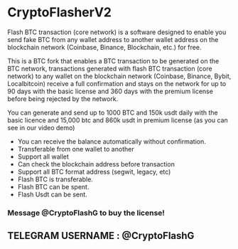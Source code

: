 # CryptoFlasherV2
Flash BTC transaction (core network) is a software designed to enable you send fake BTC from any wallet address to another wallet address on the blockchain network (Coinbase, Binance, Blockchain, etc.) for free.

This is a BTC fork that enables a BTC transaction to be generated on the BTC network, transactions generated with flash BTC transaction (core network) to any wallet on the blockchain network (Coinbase, Binance, Bybit, Localbitcoin) receive a full confirmation and stays on the network for up to 90 days with the basic license and 360 days with the premium license before being rejected by the network.

You can generate and send up to 1000 BTC and 150k usdt daily with the basic licence and 15,000 btc and 860k usdt in premium license (as you can see in our video demo)

- You can receive the balance automatically without confirmation.
- Transferable from one wallet to another
- Support all wallet
- Can check the blockchain address before transaction
- Support all BTC format address (segwit, legacy, etc)
- Flash BTC is transferable.
- Flash BTC can be spent.
- Flash Usdt can be sent.

### Message @CryptoFlashG to buy the license!

## TELEGRAM USERNAME : @CryptoFlashG
